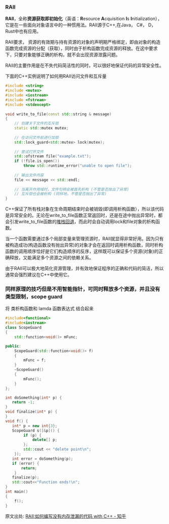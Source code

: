 ### RAII
**RAII**，全称**资源获取即初始化**（英语：**R**esource **A**cquisition **I**s **I**nitialization），它是在一些面向对象语言中的一种惯用法。RAII源于C++,在Java， C#， D，Rust中也有应用。

RAII要求， 资源的有效期与持有资源的对象的声明期严格绑定，即由对象的构造函数完成资源的分配（获取），同时由于析构函数完成资源的释放。在这中要求下，只要对象能够正确的析构，就不会出现资源泄露问题。

RAII的主要作用是在不失代码简洁性的同时，可以很好地保证代码的异常安全性。

下面的C++实例说明了如何用RAII访问文件和互斥量
```C++
#include <string>
#include <mutex>
#include <iostream>
#include <fstream>
#include <stdexcept>
 
void write_to_file(const std::string & message)
{
    // 创建关于文件的互斥锁
    static std::mutex mutex;
 
    // 在访问文件前进行加锁
    std::lock_guard<std::mutex> lock(mutex);
 
    // 尝试打开文件
    std::ofstream file("example.txt");
    if (!file.is_open())
        throw std::runtime_error("unable to open file");
 
    // 输出文件内容
    file << message << std::endl;
 
    // 当离开作用域时，文件句柄会被首先析构 (不管是否抛出了异常)
    // 互斥锁也会被析构 (同样地，不管是否抛出了异常)
}
```

C++保证了所有栈对象在生命周期结束时会被销毁(即调用析构函数），所以该代码是异常安全的。无论在write_to_file函数正常返回时，还是在途中抛出异常时，都会引发write_to_file函数的[堆栈回退](https://zh.wikipedia.org/wiki/%E5%A0%86%E6%A0%88%E5%9B%9E%E9%80%80 "堆栈回退")，而此时会自动调用lock和file对象的析构函数。

当一个函数需要通过多个局部变量来管理资源时，RAII就显得非常好用。因为只有被构造成功(构造函数没有抛出异常)的对象才会在返回时调用析构函数，同时析构函数的调用顺序恰好是它们构造顺序的反序，这样既可以保证多个资源(对象)的正确释放，又能满足多个资源之间的依赖关系。

由于RAII可以极大地简化资源管理，并有效地保证程序的正确和代码的简洁，所以通常会强烈建议在C++中使用它。

### 同样原理的技巧但是不用智能指针，可同时释放多个资源，并且没有类型限制，scope guard

将 类析构函数和 lamda 函数表达式 结合起来
```cpp
#include<functional>
#include<iostream>
class ScopeGuard
{
    std::function<void()> mFunc;

public:
    ScopeGuard(std::function<void()> f)
    {
        mFunc = f;
    }
    ~ScopeGuard()
    {
        mFunc();
    }
};

int doSomething(int* p) {
   return -1;
}
void finalize(int* p) {
}
void f() {
   int* p = new int{3};
   ScopeGuard s([&p]() {
        if (p) {
            delete[] p;
        };
        std::cout << "delete point\n";
    });
   int error = doSomething(p);
   if (error) {
       return;
    }  
   finalize(p);
   std::cout<<"Function ends!\n";
}
int main()
{
    f();
}
```

原文出处:
[RAII:如何编写没有内存泄漏的代码 with C++ - 知乎](https://zhuanlan.zhihu.com/p/264855981)